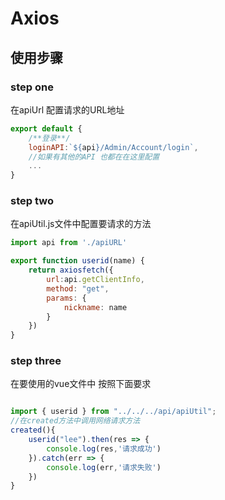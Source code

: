 # Axios

## 使用步骤

### step one
在apiUrl 配置请求的URL地址
```js
export default {
    /**登录**/
    loginAPI:`${api}/Admin/Account/login`,
    //如果有其他的API 也都在在这里配置
    ...
}
```
### step two
在apiUtil.js文件中配置要请求的方法
```js
import api from './apiURL'

export function userid(name) {
    return axiosfetch({
        url:api.getClientInfo,
        method: "get",
        params: {
            nickname: name
        }
    })
}
```

### step three
在要使用的vue文件中 按照下面要求
```js

import { userid } from "../../../api/apiUtil";
//在created方法中调用网络请求方法
created(){
    userid("lee").then(res => {
        console.log(res,'请求成功')
    }).catch(err => {
        console.log(err,'请求失败')
    })
}
```
